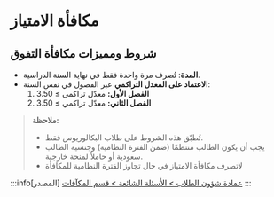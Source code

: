 # مكافأة الامتياز

## شروط ومميزات مكافأة التفوق

- **المدة**: تُصرف مرة واحدة فقط في نهاية السنة الدراسية.
- **الاعتماد على المعدل التراكمي** عبر الفصول في نفس السنة:
  1. **الفصل الأول:** معدّل تراكمي ≥ 3.50
  2. **الفصل الثاني:** معدّل تراكمي ≥ 3.50

> **ملاحظة:**  
> - تُطبّق هذه الشروط على طلاب البكالوريوس فقط.  
> - يجب أن يكون الطالب منتظمًا (ضمن الفترة النظامية) وجنسية الطالب سعودية أو حاملاً لمنحة خارجية.
> - لاتصرف مكافأة الامتياز في حال تجاوز الفترة النظامية للمكافأة

:::info[المصدر]
[عمادة شؤون الطلاب > الأسئلة الشائعة >  قسم المكآفات](https://uqu.edu.sa/studaff/App/FAQ/124300)
:::
